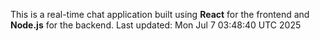 This is a real-time chat application built using **React** for the frontend and **Node.js** for the backend.
Last updated: Mon Jul  7 03:48:40 UTC 2025
